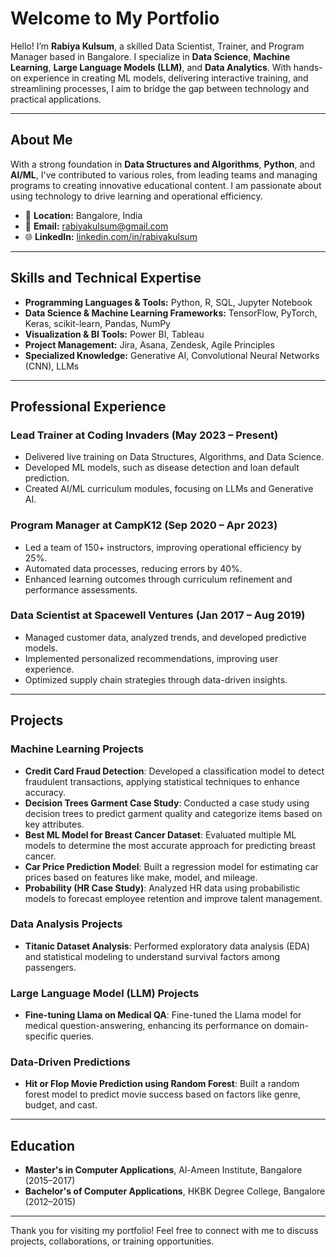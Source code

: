 # Welcome to My Portfolio

Hello! I’m **Rabiya Kulsum**, a skilled Data Scientist, Trainer, and Program Manager based in Bangalore. I specialize in **Data Science**, **Machine Learning**, **Large Language Models (LLM)**, and **Data Analytics**. With hands-on experience in creating ML models, delivering interactive training, and streamlining processes, I aim to bridge the gap between technology and practical applications.

---

## About Me

With a strong foundation in **Data Structures and Algorithms**, **Python**, and **AI/ML**, I've contributed to various roles, from leading teams and managing programs to creating innovative educational content. I am passionate about using technology to drive learning and operational efficiency.

- 📍 **Location:** Bangalore, India
- 📧 **Email:** [rabiyakulsum@gmail.com](mailto:rabiyakulsum@gmail.com)
- 🌐 **LinkedIn:** [linkedin.com/in/rabiyakulsum](https://www.linkedin.com/in/rabiyakulsum)

---

## Skills and Technical Expertise

- **Programming Languages & Tools:** Python, R, SQL, Jupyter Notebook
- **Data Science & Machine Learning Frameworks:** TensorFlow, PyTorch, Keras, scikit-learn, Pandas, NumPy
- **Visualization & BI Tools:** Power BI, Tableau
- **Project Management:** Jira, Asana, Zendesk, Agile Principles
- **Specialized Knowledge:** Generative AI, Convolutional Neural Networks (CNN), LLMs

---

## Professional Experience

### Lead Trainer at Coding Invaders (May 2023 – Present)
- Delivered live training on Data Structures, Algorithms, and Data Science.
- Developed ML models, such as disease detection and loan default prediction.
- Created AI/ML curriculum modules, focusing on LLMs and Generative AI.

### Program Manager at CampK12 (Sep 2020 – Apr 2023)
- Led a team of 150+ instructors, improving operational efficiency by 25%.
- Automated data processes, reducing errors by 40%.
- Enhanced learning outcomes through curriculum refinement and performance assessments.

### Data Scientist at Spacewell Ventures (Jan 2017 – Aug 2019)
- Managed customer data, analyzed trends, and developed predictive models.
- Implemented personalized recommendations, improving user experience.
- Optimized supply chain strategies through data-driven insights.

---

## Projects

### Machine Learning Projects
- **Credit Card Fraud Detection**: Developed a classification model to detect fraudulent transactions, applying statistical techniques to enhance accuracy.
- **Decision Trees Garment Case Study**: Conducted a case study using decision trees to predict garment quality and categorize items based on key attributes.
- **Best ML Model for Breast Cancer Dataset**: Evaluated multiple ML models to determine the most accurate approach for predicting breast cancer.
- **Car Price Prediction Model**: Built a regression model for estimating car prices based on features like make, model, and mileage.
- **Probability (HR Case Study)**: Analyzed HR data using probabilistic models to forecast employee retention and improve talent management.

### Data Analysis Projects
- **Titanic Dataset Analysis**: Performed exploratory data analysis (EDA) and statistical modeling to understand survival factors among passengers.

### Large Language Model (LLM) Projects
- **Fine-tuning Llama on Medical QA**: Fine-tuned the Llama model for medical question-answering, enhancing its performance on domain-specific queries.

### Data-Driven Predictions
- **Hit or Flop Movie Prediction using Random Forest**: Built a random forest model to predict movie success based on factors like genre, budget, and cast.

---

## Education

- **Master's in Computer Applications**, Al-Ameen Institute, Bangalore (2015–2017)
- **Bachelor's of Computer Applications**, HKBK Degree College, Bangalore (2012–2015)

---

Thank you for visiting my portfolio! Feel free to connect with me to discuss projects, collaborations, or training opportunities.
